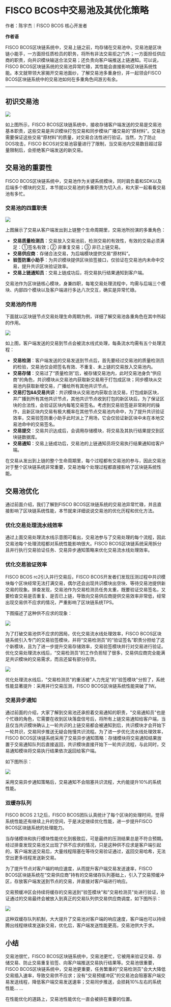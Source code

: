 # FISCO BCOS中交易池及其优化策略

作者：陈宇杰｜FISCO BCOS 核心开发者

**作者语**

FISCO BCOS区块链系统中，交易上链之前，均存储在交易池中。交易池是区块链小能手，一方面担任质检员的职务，将所有非法交易拒之门外；一方面担任供应商的职责，向共识模块输送合法交易；还负责向客户端推送上链通知。可以说，FISCO BCOS区块链系统的交易池异常忙碌，其性能会直接影响区块链系统性能。本文就带领大家揭开交易池面纱，了解交易池多重身份，并一起领会FISCO BCOS区块链系统中的交易池如何在多重角色间游刃有余。

------

## 初识交易池

![](../../../../images/articles/transaction_pool_optimization_strategy/IMG_5193.PNG)

如上图所示，FISCO BCOS区块链系统中，接收存储客户端发送的交易是交易池基本职责，这些交易是共识模块打包交易和同步模块广播交易的“原材料”。交易池需要保证这些交易“原材料”的质量，对交易合法性进行验证。当然，为了防止DOS攻击，FISCO BCOS对交易池容量进行了限制，当交易池内交易数目超过容量限制后，会拒绝客户端发送的新交易。

## 交易池的重要性

FISCO BCOS区块链系统中，交易池作为关键系统模块，同时肩负着和SDK以及后端多个模块的交互，本节就以交易池的多重职责为切入点，和大家一起看看交易池有多忙。

### 交易池的四重职责

![](../../../../images/articles/transaction_pool_optimization_strategy/IMG_5194.PNG)

上图展示了交易从客户端发出到上链整个生命周期里，交易池所扮演的多重角色：

- **交易质量检测员**：交易放入交易池前，检测交易的有效性，有效的交易必须满足：①签名有效；② 非重复交易；③ 非已上链交易。
- **交易供应商**：存储合法交易，为后端模块提供交易“原材料”。
- **验签防重小助手**：为共识模块提供区块验签接口，仅验证在交易池内未命中交易，提升共识区块验证效率。
- **交易上链通知员**：交易上链成功后，将交易执行结果通知到客户端。

交易池作为区块链核心模块，身兼四职，每笔交易处理流程中，均需与后端三个模块、内部四个模块以及客户端进行多达八次交互，确实是异常忙碌。

### 交易池的作用

下面就以区块链节点交易处理生命周期为例，详细了解交易池各重角色在其中所起的作用。

![](../../../../images/articles/transaction_pool_optimization_strategy/IMG_5195.PNG)

如上图，客户端发送的交易到节点会被流水线式处理，每条流水均需有五个处理流程：

- **交易检测**：客户端发送的交易发送到节点后，首先要经过交易池的质量检测员的检验，交易池仅会把签名有效、不重复、未上链的交易放入交易池内。
- **交易存储**：交易过了“质量检测”后，被存储交易池内，此时交易池身负“供应商”的角色，共识模块从交易池内获取新交易用于打包成区块；同步模块从交易池内获取新增交易，广播给所有其他共识节点。
- **交易打包&&交易共识**：共识模块从交易池内获取合法交易，打包成新区块，并广播到所有其他共识节点，其他共识节点收到打包的新区块后，为了保证区块的合法性，会验证区块内每笔交易签名。考虑到交易验签是非常耗时的操作，且新区块内交易有极大概率在其他节点交易池内命中，为了提升共识验证效率，交易验签防重小助手此时派上了用场，它会仅验证新区块中未在本地交易池命中的交易签名。
- **交易提交**：交易共识达成后，会调用存储模块，将交易及其执行结果提交到区块链数据库。
- **交易通知**：交易上链成功后，交易池的上链通知员将交易执行结果通知给客户端。

在交易从发出到上链的整个生命周期里，每个过程都有交易池的参与，因此交易池对于整个区块链系统非常重要，交易池每个处理过程都直接影响了区块链系统性能。

## 交易池优化

通过前面介绍，我们了解到FISCO BCOS区块链系统的交易池异常忙碌，并且直接影响了区块链系统性能，本节就来详细说说交易池的优化历程和优化方法。

### 优化交易处理流水线效率

通过上面交易处理流水线示意图可看出，交易池参与了交易处理的每个流程，因此交易池每个处理流程都对系统性能影响很大。FISCO BCOS区块链系统采用拆分且并行执行交易验证任务、交易异步通知策略来优化交易流水线处理效率。

### 优化交易验证效率

FISCO BCOS rc2引入并行交易后，FISCO BCOS开发者们发现压测过程中共识模块每个区块经常无法打满交易，偶尔还会出现共识模块出空块、等待交易池提供新交易的现象。排查发现，交易池作为交易检测员任务太重，既要验证交易签名，又要检查交易是否重复、是否已上链，导致向交易供应商提供交易效率非常低，经常出现交易供不应求的情况，严重影响了区块链系统TPS。

下图描述了这种供不应求的现象：

![](../../../../images/articles/transaction_pool_optimization_strategy/IMG_5196.PNG)

为了打破交易池供不应求的困局，优化交易流水线处理效率，FISCO BCOS区块链系统引入专门的交易验签模块，并将“交易检测员”的“验证签名”职责分担给了这个新模块，且为了进一步提升交易存储效率，交易验签模块并行对交易进行验证。优化交易处理流水线后，“交易检测员”的工作负担轻了很多，交易供应商完全能满足共识模块的交易需求，而且还留有部分存货。

![](../../../../images/articles/transaction_pool_optimization_strategy/IMG_5197.PNG)

优化处理流水线后，"交易检测员"的重活被"人力充足"的"验签模块"分担了，系统性能显著提升：采用并行交易压测，FISCO BCOS区块链系统性能突破了1W。

### 交易异步通知

通过前面的介绍，大家了解到交易池还承担着交易通知的职责，"交易通知员"也是个忙碌的角色，它需要在收到区块落盘信号后，将所有上链交易通知给客户端，当且仅当共识模块确认上一轮共识的上链交易都会被通知到后，共识模块才会开始下一轮共识，交易同步推送无疑会拖慢共识流程。为了进一步优化流水线处理效率，FISCO BCOS区块链系统采用了交易异步通知策略：存储模块将交易通知结果放置于交易通知队列后直接返回，共识模块直接开始下一轮共识流程，与此同时，交易通知模块将交易执行结果依次返回给客户端。

如下图所示：

![](../../../../images/articles/transaction_pool_optimization_strategy/IMG_5198.PNG)

采用交易异步通知策略后，交易通知不会阻塞共识流程，大约能提升10%的系统性能。

### 双缓存队列

FISCO BCOS 2.1之后，FISCO BCOS团队认真统计了每个区块的处理时间，觉得系统性能还有继续上升的空间，于是决定继续优化性能，进一步提升FISCO BCOS区块链系统的处理能力。

当存储模块和执行模块性能优化到极致后，可是最终的压测结果总是不符合预期。经过排查发现交易池又出现了供不应求的情况，只是这种供不应求是客户端引起的，客户端发送交易后，大量线程阻塞在等待交易验证通过，返回交易哈希，无法空出更多线程发送新交易。

为了提升节点对客户端的响应速度，从而提升客户端交易发送速率，FISCO BCOS区块链系统在“交易供应商”持有的交易储存队列基础上，引入了交易预缓冲区，存放客户端发送到节点的交易，并直接对客户端进行响应。

交易预缓冲区会持续将缓存的交易送到"验签模块"和"交易检测员"处进行验证，验证通过的交易最终会被放入到真正的交易队列供交易供应商调度，如下图所示：

![](../../../../images/articles/transaction_pool_optimization_strategy/IMG_5199.PNG)

这种双缓存队列机制，大大提升了交易池对客户端的响应速度，客户端也可以持续腾出线程继续发送新交易，优化后，客户端发送性能更高，交易池供大于求。

## 小结

交易池很忙，FISCO BCOS区块链系统中，交易池更忙，它被用来验证交易、存储交易、防止交易重复验签、向客户端推送交易执行结果等。交易池很重要，FISCO BCOS区块链系统中，交易池更重要，任务繁重的"交易检测员"会大大降低交易插入速率，导致交易供不应求；没有"交易预缓冲区"的交易池会阻塞客户端交易发送线程，降低客户端交易发送速率；交易同步推送，会损耗10%左右的系统性能... ...

在性能优化的道路上，交易池性能优化一直会被排在重要的位置。